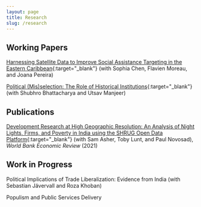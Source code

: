```yaml
---
layout: page
title: Research
slug: /research
---
```


## Working Papers

[Harnessing Satellite Data to Improve Social Assistance Targeting in the Eastern Caribbean](https://ryumatsuura.github.io/files/cmmp_2024_satellite.pdf){:target="_blank"} (with Sophia Chen, Flavien Moreau, and Joana Pereira)

[Political (Mis)selection: The Role of Historical Institutions](https://ryumatsuura.github.io/files/bmm_2024_zamindar.pdf){:target="_blank"} (with Shubhro Bhattacharya and Utsav Manjeer)


## Publications

[Development Research at High Geographic Resolution: An Analysis of Night Lights,
Firms, and Poverty in India using the SHRUG Open Data Platform](https://ryumatsuura.github.io/files/almn_2021_shrug.pdf){:target="_blank"} 
(with Sam Asher, Toby Lunt, and Paul Novosad), _World Bank
Economic Review_ (2021)

<!---[Shifted Baselines Reduce Willingness to Pay for
Conservation](https://ryumatsuura.github.io/files/mmsd_2018_okinawa.pdf){:target="_blank"} 
(with Loren McClenachan, Shah Payal, and Sahan Dissanayake),
_Frontiers in Marine Science_ (2018)

[The Proposed Park in Maine's North Woods: Preferences of Out-of-State
Visitors](https://ryumatsuura.github.io/files/mdm_2016_maine.pdf){:target="_blank"} 
(with Sahan Dissanayake and Andrew Meyer), _Maine Policy Review_ (2016)--->

## Work in Progress

Political Implications of Trade Liberalization: Evidence from India (with Sebastian J&auml;vervall and Roza Khoban)

Populism and Public Services Delivery



